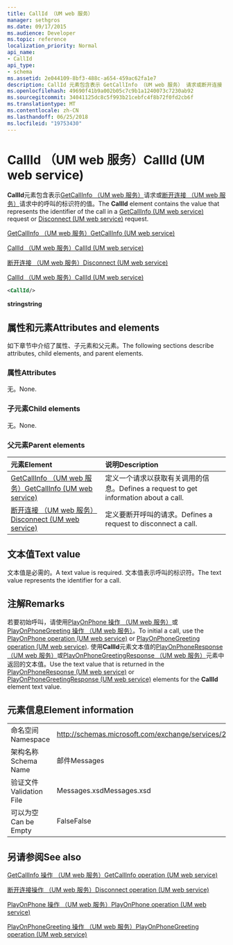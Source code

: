 ```yaml
---
title: CallId （UM web 服务）
manager: sethgros
ms.date: 09/17/2015
ms.audience: Developer
ms.topic: reference
localization_priority: Normal
api_name:
- CallId
api_type:
- schema
ms.assetid: 2e044109-8bf3-488c-a654-459ac62fa1e7
description: CallId 元素包含表示 GetCallInfo （UM web 服务） 请求或断开连接 （UM web 服务） 请求中的呼叫的标识符的值。
ms.openlocfilehash: 49690f41b9a002b05c7c9b1a1240073c7230ab92
ms.sourcegitcommit: 34041125dc8c5f993b21cebfc4f8b72f0fd2cb6f
ms.translationtype: MT
ms.contentlocale: zh-CN
ms.lasthandoff: 06/25/2018
ms.locfileid: "19753430"
---
```

# <a name="callid-um-web-service"></a><span data-ttu-id="208dd-103">CallId （UM web 服务）</span><span class="sxs-lookup"><span data-stu-id="208dd-103">CallId (UM web service)</span></span>

<span data-ttu-id="208dd-104">**CallId**元素包含表示[GetCallInfo （UM web 服务）](getcallinfo-um-web-service.md)请求或[断开连接 （UM web 服务）](disconnect-um-web-service.md)请求中的呼叫的标识符的值。</span><span class="sxs-lookup"><span data-stu-id="208dd-104">The **CallId** element contains the value that represents the identifier of the call in a [GetCallInfo (UM web service)](getcallinfo-um-web-service.md) request or [Disconnect (UM web service)](disconnect-um-web-service.md) request.</span></span> 
  
[<span data-ttu-id="208dd-105">GetCallInfo （UM web 服务）</span><span class="sxs-lookup"><span data-stu-id="208dd-105">GetCallInfo (UM web service)</span></span>](getcallinfo-um-web-service.md)
  
[<span data-ttu-id="208dd-106">CallId （UM web 服务）</span><span class="sxs-lookup"><span data-stu-id="208dd-106">CallId (UM web service)</span></span>](callid-um-web-service.md)
  
[<span data-ttu-id="208dd-107">断开连接 （UM web 服务）</span><span class="sxs-lookup"><span data-stu-id="208dd-107">Disconnect (UM web service)</span></span>](disconnect-um-web-service.md)
  
[<span data-ttu-id="208dd-108">CallId （UM web 服务）</span><span class="sxs-lookup"><span data-stu-id="208dd-108">CallId (UM web service)</span></span>](callid-um-web-service.md)
  
```xml
<CallId/>
```

 <span data-ttu-id="208dd-109">**string**</span><span class="sxs-lookup"><span data-stu-id="208dd-109">**string**</span></span>
## <a name="attributes-and-elements"></a><span data-ttu-id="208dd-110">属性和元素</span><span class="sxs-lookup"><span data-stu-id="208dd-110">Attributes and elements</span></span>

<span data-ttu-id="208dd-111">如下章节中介绍了属性、子元素和父元素。</span><span class="sxs-lookup"><span data-stu-id="208dd-111">The following sections describe attributes, child elements, and parent elements.</span></span>
  
### <a name="attributes"></a><span data-ttu-id="208dd-112">属性</span><span class="sxs-lookup"><span data-stu-id="208dd-112">Attributes</span></span>

<span data-ttu-id="208dd-113">无。</span><span class="sxs-lookup"><span data-stu-id="208dd-113">None.</span></span>
  
### <a name="child-elements"></a><span data-ttu-id="208dd-114">子元素</span><span class="sxs-lookup"><span data-stu-id="208dd-114">Child elements</span></span>

<span data-ttu-id="208dd-115">无。</span><span class="sxs-lookup"><span data-stu-id="208dd-115">None.</span></span>
  
### <a name="parent-elements"></a><span data-ttu-id="208dd-116">父元素</span><span class="sxs-lookup"><span data-stu-id="208dd-116">Parent elements</span></span>

|<span data-ttu-id="208dd-117">**元素**</span><span class="sxs-lookup"><span data-stu-id="208dd-117">**Element**</span></span>|<span data-ttu-id="208dd-118">**说明**</span><span class="sxs-lookup"><span data-stu-id="208dd-118">**Description**</span></span>|
|:-----|:-----|
|[<span data-ttu-id="208dd-119">GetCallInfo （UM web 服务）</span><span class="sxs-lookup"><span data-stu-id="208dd-119">GetCallInfo (UM web service)</span></span>](getcallinfo-um-web-service.md) <br/> |<span data-ttu-id="208dd-120">定义一个请求以获取有关调用的信息。</span><span class="sxs-lookup"><span data-stu-id="208dd-120">Defines a request to get information about a call.</span></span>  <br/> |
|[<span data-ttu-id="208dd-121">断开连接 （UM web 服务）</span><span class="sxs-lookup"><span data-stu-id="208dd-121">Disconnect (UM web service)</span></span>](disconnect-um-web-service.md) <br/> |<span data-ttu-id="208dd-122">定义要断开呼叫的请求。</span><span class="sxs-lookup"><span data-stu-id="208dd-122">Defines a request to disconnect a call.</span></span>  <br/> |
   
## <a name="text-value"></a><span data-ttu-id="208dd-123">文本值</span><span class="sxs-lookup"><span data-stu-id="208dd-123">Text value</span></span>

<span data-ttu-id="208dd-124">文本值是必需的。</span><span class="sxs-lookup"><span data-stu-id="208dd-124">A text value is required.</span></span> <span data-ttu-id="208dd-125">文本值表示呼叫的标识符。</span><span class="sxs-lookup"><span data-stu-id="208dd-125">The text value represents the identifier for a call.</span></span>
  
## <a name="remarks"></a><span data-ttu-id="208dd-126">注解</span><span class="sxs-lookup"><span data-stu-id="208dd-126">Remarks</span></span>

<span data-ttu-id="208dd-127">若要初始呼叫，请使用[PlayOnPhone 操作 （UM web 服务）](playonphone-operation-um-web-service.md)或[PlayOnPhoneGreeting 操作 （UM web 服务）](playonphonegreeting-operation-um-web-service.md)。</span><span class="sxs-lookup"><span data-stu-id="208dd-127">To initial a call, use the [PlayOnPhone operation (UM web service)](playonphone-operation-um-web-service.md) or [PlayOnPhoneGreeting operation (UM web service)](playonphonegreeting-operation-um-web-service.md).</span></span> <span data-ttu-id="208dd-128">使用**CallId**元素文本值的[PlayOnPhoneResponse （UM web 服务）](playonphoneresponse-um-web-service.md)或[PlayOnPhoneGreetingResponse （UM web 服务）](playonphonegreetingresponse-um-web-service.md)元素中返回的文本值。</span><span class="sxs-lookup"><span data-stu-id="208dd-128">Use the text value that is returned in the [PlayOnPhoneResponse (UM web service)](playonphoneresponse-um-web-service.md) or [PlayOnPhoneGreetingResponse (UM web service)](playonphonegreetingresponse-um-web-service.md) elements for the **CallId** element text value.</span></span> 
  
## <a name="element-information"></a><span data-ttu-id="208dd-129">元素信息</span><span class="sxs-lookup"><span data-stu-id="208dd-129">Element information</span></span>

|||
|:-----|:-----|
|<span data-ttu-id="208dd-130">命名空间</span><span class="sxs-lookup"><span data-stu-id="208dd-130">Namespace</span></span>  <br/> |http://schemas.microsoft.com/exchange/services/2006/messages  <br/> |
|<span data-ttu-id="208dd-131">架构名称</span><span class="sxs-lookup"><span data-stu-id="208dd-131">Schema Name</span></span>  <br/> |<span data-ttu-id="208dd-132">邮件</span><span class="sxs-lookup"><span data-stu-id="208dd-132">Messages</span></span>  <br/> |
|<span data-ttu-id="208dd-133">验证文件</span><span class="sxs-lookup"><span data-stu-id="208dd-133">Validation File</span></span>  <br/> |<span data-ttu-id="208dd-134">Messages.xsd</span><span class="sxs-lookup"><span data-stu-id="208dd-134">Messages.xsd</span></span>  <br/> |
|<span data-ttu-id="208dd-135">可以为空</span><span class="sxs-lookup"><span data-stu-id="208dd-135">Can be Empty</span></span>  <br/> |<span data-ttu-id="208dd-136">False</span><span class="sxs-lookup"><span data-stu-id="208dd-136">False</span></span>  <br/> |
   
## <a name="see-also"></a><span data-ttu-id="208dd-137">另请参阅</span><span class="sxs-lookup"><span data-stu-id="208dd-137">See also</span></span>



[<span data-ttu-id="208dd-138">GetCallInfo 操作 （UM web 服务）</span><span class="sxs-lookup"><span data-stu-id="208dd-138">GetCallInfo operation (UM web service)</span></span>](getcallinfo-operation-um-web-service.md)
  
[<span data-ttu-id="208dd-139">断开连接操作 （UM web 服务）</span><span class="sxs-lookup"><span data-stu-id="208dd-139">Disconnect operation (UM web service)</span></span>](disconnect-operation-um-web-service.md)
  
[<span data-ttu-id="208dd-140">PlayOnPhone 操作 （UM web 服务）</span><span class="sxs-lookup"><span data-stu-id="208dd-140">PlayOnPhone operation (UM web service)</span></span>](playonphone-operation-um-web-service.md)
  
[<span data-ttu-id="208dd-141">PlayOnPhoneGreeting 操作 （UM web 服务）</span><span class="sxs-lookup"><span data-stu-id="208dd-141">PlayOnPhoneGreeting operation (UM web service)</span></span>](playonphonegreeting-operation-um-web-service.md)


